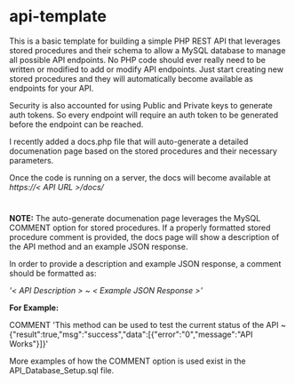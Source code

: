 # api-template

This is a basic template for building a simple PHP REST API that leverages stored procedures and their schema to allow a MySQL database to manage all possible API endpoints. No PHP code should ever really need to be written or modified to add or modify API endpoints. Just start creating new stored procedures and they will automatically become available as endpoints for your API.

Security is also accounted for using Public and Private keys to generate auth tokens. So every endpoint will require an auth token to be generated before the endpoint can be reached.

I recently added a docs.php file that will auto-generate a detailed documenation page based on the stored procedures and their necessary parameters.

Once the code is running on a server, the docs will become available at<br />
*https://< API URL >/docs/*

#

**NOTE:** The auto-generate documenation page leverages the MySQL COMMENT option for stored procedures. If a properly formatted stored procedure comment is provided, the docs page will show a description of the API method and an example JSON response.

In order to provide a description and example JSON response, a comment should be formatted as:

*'< API Description > ~ < Example JSON Response >'*

**For Example:**

COMMENT 'This method can be used to test the current status of the API ~ {"result":true,"msg":"success","data":[{"error":"0","message":"API Works"}]}'

More examples of how the COMMENT option is used exist in the API_Database_Setup.sql file.
